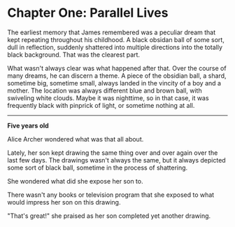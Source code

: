 # Chapter One: Parallel Lives


The earliest memory that James remembered was a peculiar dream that kept repeating throughout his childhood. A black obsidan ball of some sort, dull in reflection, suddenly shattered into multiple directions into the totally black background. That was the clearest part.

What wasn't always clear was what happened after that. Over the course of many dreams, he can discern a theme. A piece of the obsidian ball, a shard, sometime big, sometime small, always landed in the vincity of a boy and a mother. The location was always different blue and brown ball, with swiveling white clouds. Maybe it was nighttime, so in that case, it was frequently black with pinprick of light, or sometime nothing at all.

***
**Five years old**

Alice Archer wondered what was that all about.

Lately, her son kept drawing the same thing over and over again over the last few days. The drawings wasn't always the same, but it always depicted some sort of black ball, sometime in the process of shattering.

She wondered what did she expose her son to.

There wasn't any books or television program that she exposed to what would impress her son on this drawing.

"That's great!" she praised as her son completed yet another drawing. 

